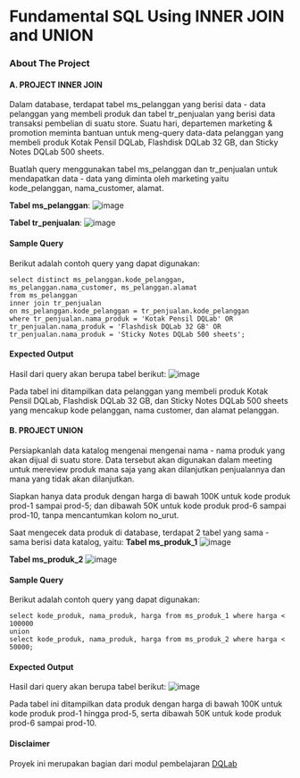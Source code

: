 # Fundamental SQL Using INNER JOIN and UNION

### About The Project

#### A. PROJECT INNER JOIN

Dalam database, terdapat tabel ms_pelanggan yang berisi data - data pelanggan yang membeli produk dan tabel tr_penjualan yang berisi data transaksi pembelian di suatu store.
Suatu hari, departemen marketing & promotion meminta bantuan untuk meng-query data-data pelanggan yang membeli produk Kotak Pensil DQLab, Flashdisk DQLab 32 GB, dan Sticky Notes DQLab 500 sheets.

Buatlah query menggunakan tabel ms_pelanggan dan tr_penjualan untuk mendapatkan data - data yang diminta oleh marketing yaitu kode_pelanggan, nama_customer, alamat.

**Tabel ms_pelanggan**:
![image](https://github.com/user-attachments/assets/d9daba9d-60bb-40fb-a3f4-f775f2dff105)


**Tabel tr_penjualan**:
![image](https://github.com/user-attachments/assets/883e5a28-64d5-470c-b26c-26911dea25b9)

#### Sample Query
Berikut adalah contoh query yang dapat digunakan:
```
select distinct ms_pelanggan.kode_pelanggan, ms_pelanggan.nama_customer, ms_pelanggan.alamat
from ms_pelanggan
inner join tr_penjualan
on ms_pelanggan.kode_pelanggan = tr_penjualan.kode_pelanggan
where tr_penjualan.nama_produk = 'Kotak Pensil DQLab' OR tr_penjualan.nama_produk = 'Flashdisk DQLab 32 GB' OR tr_penjualan.nama_produk = 'Sticky Notes DQLab 500 sheets';
```

#### Expected Output
Hasil dari query akan berupa tabel berikut:
![image](https://github.com/user-attachments/assets/d447e771-4b99-4725-9c14-0f98319c993a)

Pada tabel ini ditampilkan data pelanggan yang membeli produk Kotak Pensil DQLab, Flashdisk DQLab 32 GB, dan Sticky Notes DQLab 500 sheets
yang mencakup kode pelanggan, nama customer, dan alamat pelanggan.




#### B. PROJECT UNION
Persiapkanlah data katalog mengenai mengenai nama - nama produk yang akan dijual di suatu store. Data tersebut akan digunakan dalam meeting untuk mereview produk mana saja yang akan dilanjutkan penjualannya dan mana yang tidak akan dilanjutkan.

Siapkan hanya data produk dengan harga di bawah 100K untuk kode produk prod-1 sampai prod-5; dan dibawah 50K untuk kode produk prod-6 sampai prod-10, tanpa mencantumkan kolom no_urut.

Saat mengecek data produk di database, terdapat 2 tabel yang sama - sama berisi data katalog, yaitu:
**Tabel ms_produk_1**
![image](https://github.com/user-attachments/assets/60a625a6-6beb-43d3-b10a-e365f0979b09)

**Tabel ms_produk_2**
![image](https://github.com/user-attachments/assets/0ed7fec5-12a0-432e-b46e-5d86259016a2)

#### Sample Query
Berikut adalah contoh query yang dapat digunakan:
```
select kode_produk, nama_produk, harga from ms_produk_1 where harga < 100000 
union
select kode_produk, nama_produk, harga from ms_produk_2 where harga < 50000;
```

#### Expected Output
Hasil dari query akan berupa tabel berikut:
![image](https://github.com/user-attachments/assets/8623cb32-7b45-441a-805b-21edfaf40376)

Pada tabel ini ditampilkan data produk dengan harga di bawah 100K untuk kode produk prod-1 hingga prod-5, serta dibawah 50K untuk kode produk prod-6 sampai prod-10.

#### Disclaimer
Proyek ini merupakan bagian dari modul pembelajaran [DQLab](https://academy.dqlab.id/main)
